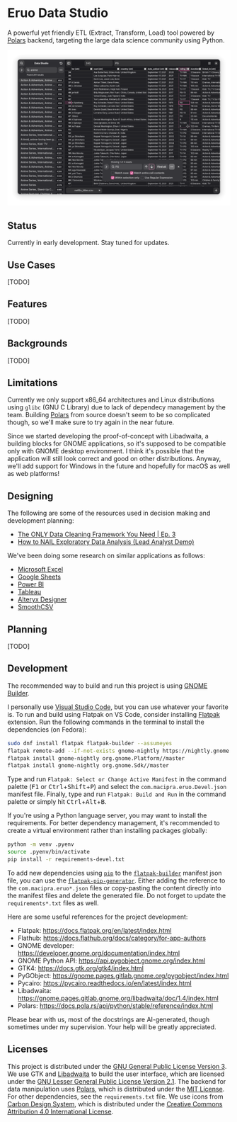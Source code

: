 # Eruo Data Studio

A powerful yet friendly ETL (Extract, Transform, Load) tool powered by [Polars](https://pola.rs/) backend, targeting the large data science community using Python.

![Eruo Data Studio](docs/screenshot.png)

## Status

Currently in early development. Stay tuned for updates.

## Use Cases

[TODO]

## Features

[TODO]

## Backgrounds

[TODO]

## Limitations

Currently we only support x86_64 architectures and Linux distributions using `glibc` (GNU C Library) due to lack of dependecy management by the team. Building [Polars](https://pola.rs/) from source doesn't seem to be so complicated though, so we'll make sure to try again in the near future.

Since we started developing the proof-of-concept with Libadwaita, a building blocks for GNOME applications, so it's supposed to be compatible only with GNOME desktop environment. I think it's possible that the application will still look correct and good on other distributions. Anyway, we'll add support for Windows in the future and hopefully for macOS as well as web platforms!

## Designing

The following are some of the resources used in decision making and development planning:

- [The ONLY Data Cleaning Framework You Need | Ep. 3](https://www.youtube.com/watch?v=y9wFFD2bXQM)
- [How to NAIL Exploratory Data Analysis (Lead Analyst Demo)](https://www.youtube.com/watch?v=deS6lETubdU)

We've been doing some research on similar applications as follows:

- [Microsoft Excel](https://www.microsoft.com/en-us/microsoft-365/excel)
- [Google Sheets](https://workspace.google.com/intl/en_id/products/sheets/)
- [Power BI](https://www.microsoft.com/en-us/power-platform/products/power-bi)
- [Tableau](https://www.tableau.com/products/desktop)
- [Alteryx Designer](https://www.alteryx.com/products/alteryx-designer)
- [SmoothCSV](https://smoothcsv.com/)

## Planning

[TODO]

## Development

The recommended way to build and run this project is using [GNOME Builder](https://apps.gnome.org/Builder/).

I personally use [Visual Studio Code](https://code.visualstudio.com/), but you can use whatever your favorite is. To run and build using Flatpak on VS Code, consider installing [Flatpak](https://marketplace.visualstudio.com/items?itemName=bilelmoussaoui.flatpak-vscode) extension. Run the following commands in the terminal to install the dependencies (on Fedora):

```sh
sudo dnf install flatpak flatpak-builder --assumeyes
flatpak remote-add --if-not-exists gnome-nightly https://nightly.gnome.org/gnome-nightly.flatpakrepo
flatpak install gnome-nightly org.gnome.Platform//master
flatpak install gnome-nightly org.gnome.Sdk//master
```

Type and run `Flatpak: Select or Change Active Manifest` in the command palette (<kbd>F1</kbd> or <kbd>Ctrl</kbd>+<kbd>Shift</kbd>+<kbd>P</kbd>) and select the `com.macipra.eruo.Devel.json` manifest file. Finally, type and run `Flatpak: Build and Run` in the command palette or simply hit <kbd>Ctrl</kbd>+<kbd>Alt</kbd>+<kbd>B</kbd>.

If you're using a Python language server, you may want to install the requirements. For better dependency management, it's recommended to create a virtual environment rather than installing packages globally:

```sh
python -m venv .pyenv
source .pyenv/bin/activate
pip install -r requirements-devel.txt
```

To add new dependencies using [`pip`](https://packaging.python.org/en/latest/key_projects/#pip) to the [`flatpak-builder`](https://docs.flatpak.org/en/latest/flatpak-builder.html) manifest json file, you can use the [`flatpak-pip-generator`](https://github.com/flatpak/flatpak-builder-tools/tree/master/pip). Either adding the reference to the `com.macipra.eruo*.json` files or copy-pasting the content directly into the manifest files and delete the generated file. Do not forget to update the `requirements*.txt` files as well.

Here are some useful references for the project development:

- Flatpak: https://docs.flatpak.org/en/latest/index.html
- Flathub: https://docs.flathub.org/docs/category/for-app-authors
- GNOME developer: https://developer.gnome.org/documentation/index.html
- GNOME Python API: https://api.pygobject.gnome.org/index.html
- GTK4: https://docs.gtk.org/gtk4/index.html
- PyGObject: https://gnome.pages.gitlab.gnome.org/pygobject/index.html
- Pycairo: https://pycairo.readthedocs.io/en/latest/index.html
- Libadwaita: https://gnome.pages.gitlab.gnome.org/libadwaita/doc/1.4/index.html
- Polars: https://docs.pola.rs/api/python/stable/reference/index.html

Please bear with us, most of the docstrings are AI-generated, though sometimes under my supervision. Your help will be greatly appreciated.

## Licenses

This project is distributed under the [GNU General Public License Version 3](https://www.gnu.org/licenses/gpl-3.0.en.html). We use GTK and [Libadwaita](https://gitlab.gnome.org/GNOME/libadwaita) to build the user interface, which are licensed under the [GNU Lesser General Public License Version 2.1](https://www.gnu.org/licenses/lgpl-2.1.en.html). The backend for data manipulation uses [Polars](https://pola.rs/), which is distributed under the [MIT License](https://opensource.org/license/mit). For other dependencies, see the `requirements.txt` file. We use icons from [Carbon Design System](https://carbondesignsystem.com/elements/icons/library/), which is distributed under the [Creative Commons Attribution 4.0 International License](https://creativecommons.org/licenses/by/4.0/).